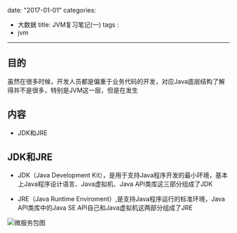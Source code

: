 date: "2017-01-01"
categories: 
  - 大数据
title: JVM复习笔记(一)
tags : 
 - jvm
---


## 目的

虽然在很多时候，开发人员都是偏重于业务代码的开发，对应Java底层结构了解得并不是很多，特别是JVM这一层，但是在发生

## 内容
- JDK和JRE

## JDK和JRE

- JDK（Java Development Kit），是用于支持Java程序开发的最小环境，基本上Java程序设计语言、Java虚拟机、Java API类库这三部分组成了JDK

- JRE（Java Runtime Enviroment）,是支持Java程序运行的标准环境，Java API类库中的Java SE API自己和Java虚拟机这两部分组成了JRE


![微服务包图](http://images.blogjava.net/blogjava_net/nkjava/jvmstructure.png)


